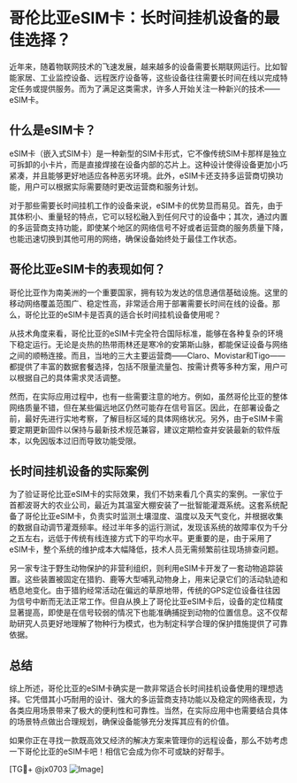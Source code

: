 # 哥伦比亚eSIM卡：长时间挂机设备的最佳选择？

近年来，随着物联网技术的飞速发展，越来越多的设备需要长期联网运行。比如智能家居、工业监控设备、远程医疗设备等，这些设备往往需要长时间在线以完成特定任务或提供服务。而为了满足这类需求，许多人开始关注一种新兴的技术——eSIM卡。

## 什么是eSIM卡？

eSIM卡（嵌入式SIM卡）是一种新型的SIM卡形式，它不像传统SIM卡那样是独立可拆卸的小卡片，而是直接焊接在设备内部的芯片上。这种设计使得设备更加小巧紧凑，并且能够更好地适应各种恶劣环境。此外，eSIM卡还支持多运营商切换功能，用户可以根据实际需要随时更改运营商和服务计划。

对于那些需要长时间挂机工作的设备来说，eSIM卡的优势显而易见。首先，由于其体积小、重量轻的特点，它可以轻松融入到任何尺寸的设备中；其次，通过内置的多运营商支持功能，即使某个地区的网络信号不好或者运营商的服务质量下降，也能迅速切换到其他可用的网络，确保设备始终处于最佳工作状态。

## 哥伦比亚eSIM卡的表现如何？

哥伦比亚作为南美洲的一个重要国家，拥有较为发达的信息通信基础设施。这里的移动网络覆盖范围广、稳定性高，非常适合用于部署需要长时间在线的设备。那么，哥伦比亚的eSIM卡是否真的适合长时间挂机设备使用呢？

从技术角度来看，哥伦比亚的eSIM卡完全符合国际标准，能够在各种复杂的环境下稳定运行。无论是炎热的热带雨林还是寒冷的安第斯山脉，都能保证设备与网络之间的顺畅连接。而且，当地的三大主要运营商——Claro、Movistar和Tigo——都提供了丰富的数据套餐选择，包括不限量流量包、按需计费等多种方案，用户可以根据自己的具体需求灵活调整。

然而，在实际应用过程中，也有一些需要注意的地方。例如，虽然哥伦比亚的整体网络质量不错，但在某些偏远地区仍然可能存在信号盲区。因此，在部署设备之前，最好先进行实地考察，了解目标区域的具体网络状况。另外，由于eSIM卡需要定期更新固件以保持与最新技术规范兼容，建议定期检查并安装最新的软件版本，以免因版本过旧而导致功能受限。

## 长时间挂机设备的实际案例

为了验证哥伦比亚eSIM卡的实际效果，我们不妨来看几个真实的案例。一家位于首都波哥大的农业公司，最近为其温室大棚安装了一批智能灌溉系统。这套系统配备了哥伦比亚eSIM卡，负责实时监测土壤湿度、温度以及天气变化，并根据收集的数据自动调节灌溉频率。经过半年多的运行测试，发现该系统的故障率仅为千分之五左右，远低于传统有线连接方式下的平均水平。更重要的是，由于采用了eSIM卡，整个系统的维护成本大幅降低，技术人员无需频繁前往现场排查问题。

另一家专注于野生动物保护的非营利组织，则利用eSIM卡开发了一套动物追踪装置。这些装置被固定在猎豹、鹿等大型哺乳动物身上，用来记录它们的活动轨迹和栖息地变化。由于猎豹经常活动在偏远的草原地带，传统的GPS定位设备往往因为信号中断而无法正常工作。但自从换上了哥伦比亚eSIM卡后，设备的定位精度显著提高，即使是在信号较弱的情况下也能准确捕捉到动物的位置信息。这不仅帮助研究人员更好地理解了物种行为模式，也为制定科学合理的保护措施提供了可靠依据。

## 总结

综上所述，哥伦比亚的eSIM卡确实是一款非常适合长时间挂机设备使用的理想选择。它凭借其小巧耐用的设计、强大的多运营商支持功能以及稳定的网络表现，为各类应用场景带来了极大的便利性和可靠性。当然，在实际应用中也需要结合具体的场景特点做出合理规划，确保设备能够充分发挥其应有的价值。

如果你正在寻找一款既高效又经济的解决方案来管理你的远程设备，那么不妨考虑一下哥伦比亚的eSIM卡吧！相信它会成为你不可或缺的好帮手。

[TG💪+ @jx0703 ![Image](https://github.com/user-attachments/assets/dbca1d08-cadb-493c-b0ec-ad6f7a83f270)]